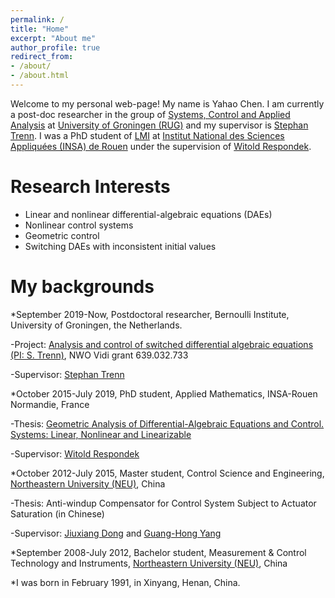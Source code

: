 ```yaml
---
permalink: /
title: "Home"
excerpt: "About me"
author_profile: true
redirect_from: 
- /about/
- /about.html
---
```


Welcome to my personal web-page! My name is Yahao Chen. I am currently a post-doc researcher in the group of [Systems, Control and Applied Analysis](https://www.rug.nl/staff/departments/11710) at [University of Groningen (RUG)](https://www.rug.nl/) and my supervisor is [Stephan Trenn](https://stephantrenn.net/). I was a PhD student of [LMI](http://lmi.insa-rouen.fr/) at [Institut National des Sciences Appliquées (INSA) de Rouen](https://www.insa-rouen.fr/) under the supervision of [Witold Respondek](http://lmi.insa-rouen.fr/9-membres/professeurs/19-respondek-witold.html).

Research Interests
======
* Linear and nonlinear differential-algebraic equations (DAEs)
* Nonlinear control systems
* Geometric control
* Switching DAEs with inconsistent initial values

My backgrounds
======
*September 2019-Now, Postdoctoral researcher, Bernoulli Institute, University of Groningen, the Netherlands.

-Project: [Analysis and control of switched differential algebraic equations  (PI: S. Trenn)](https://stephantrenn.net/analysis-and-control-of-switched-differential-algebraic-equations/), NWO Vidi grant 639.032.733

-Supervisor: [Stephan Trenn](https://stephantrenn.net/)

*October 2015-July 2019,  PhD student, Applied Mathematics, INSA-Rouen Normandie, France

-Thesis: [Geometric Analysis of Differential-Algebraic Equations and Control. Systems: Linear, Nonlinear and Linearizable](https://www.theses.fr/2019NORMIR04.pdf)

-Supervisor: [Witold Respondek](http://lmi.insa-rouen.fr/9-membres/professeurs/19-respondek-witold.html)

*October 2012-July 2015, Master student, Control Science and Engineering, [Northeastern University (NEU)](http://english.neu.edu.cn/), China

-Thesis: Anti-windup Compensator for Control System Subject to Actuator Saturation (in Chinese)

-Supervisor: [Jiuxiang Dong](http://faculty.neu.edu.cn/ise/dongjiuxiang/DongHomePage.htm) and [Guang-Hong Yang](http://faculty.neu.edu.cn/ise/yangguanghong/) 

*September 2008-July 2012, Bachelor student, Measurement & Control Technology and Instruments, [Northeastern University (NEU)](http://english.neu.edu.cn/), China

*I was born in February 1991, in Xinyang, Henan, China. 

